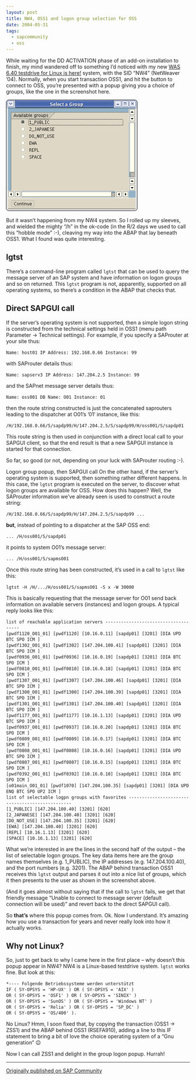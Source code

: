```yaml
---
layout: post
title: NW4, OSS1 and logon group selection for OSS
date: 2004-05-31
tags:
  - sapcommunity
  - oss
---
```

While waiting for the DD ACTIVATION phase of an add-on installation to finish, my mind wandered off to something I’d noticed with my new [WAS 6.40 testdrive for Linux is here!](/blog/posts/2004/03/19/was-6.40-testdrive-for-linux-is-here!/) system, with the SID “NW4” (NetWeaver ’04). Normally, when you start transaction OSS1, and hit the button to connect to OSS, you’re presented with a popup giving you a choice of groups, like the one in the screenshot here.

![screenshot of the group selection popup in OSS1](/images/2004/05/groupselectionpopup_38869.png)

But it wasn’t happening from my NW4 system. So I rolled up my sleeves, and wielded the mighty “/h” in the ok-code (in the R/2 days we used to call this “hobble mode” :-), cleaving my way into the ABAP that lay beneath OSS1. What I found was quite interesting.

## lgtst

There’s a command-line program called `lgtst` that can be used to query the message server of an SAP system and have information on logon groups and so on returned. This `lgtst` program is not, apparently, supported on all operating systems, so there’s a condition in the ABAP that checks that.

## Direct SAPGUI call

If the server’s operating system is not supported, then a simple logon string is constructed from the technical settings held in OSS1 (menu path Parameter -> Technical settings). For example, if you specify a SAProuter at your site thus:

```text
Name: host01 IP Address: 192.168.0.66 Instance: 99
```
 
with SAProuter details thus:

```text
Name: sapserv3 IP Address: 147.204.2.5 Instance: 99
```

and the SAPnet message server details thus:

```text
Name: oss001 DB Name: O01 Instance: 01
```

then the route string constructed is just the concatenated saprouters leading to the dispatcher at O01’s ’01’ instance, like this:

```text
/H/192.168.0.66/S/sapdp99/H/147.204.2.5/S/sapdp99/H/oss001/S/sapdp01
```

This route string is then used in conjunction with a direct local call to your SAPGUI client, so that the end result is that a new SAPGUI instance is started for that connection.

So far, so good (or not, depending on your luck with SAProuter routing :-).

Logon group popup, then SAPGUI call
On the other hand, if the server’s operating system is supported, then something rather different happens. In this case, the `lgtst` program is executed on the server, to discover what logon groups are available for OSS. How does this happen? Well, the SAProuter information we’ve already seen is used to construct a route string:

```text
/H/192.168.0.66/S/sapdp99/H/147.204.2.5/S/sapdp99 ...
```
 

**but**, instead of pointing to a dispatcher at the SAP OSS end:

```text
... /H/oss001/S/sapdp01
```
 

it points to system O01’s message server:

```text
... /H/oss001/S/sapmsO01
```

Once this route string has been constructed, it’s used in a call to `lgtst` like this:

```shell
lgtst -H /H/.../H/oss001/S/sapmsO01 -S x -W 30000
```

This is basically requesting that the message server for O01 send back information on available servers (instances) and logon groups. A typical reply looks like this:

```text
list of reachable application servers ------------------------------------- 
[pwdf1120_O01_01] [pwdf1120] [10.16.0.11] [sapdp01] [3201] [DIA UPD BTC SPO ICM ] 
[pwdf1302_O01_01] [pwdf1302] [147.204.100.41] [sapdp01] [3201] [DIA BTC SPO ICM ] 
[pwdf0936_O01_01] [pwdf0936] [10.16.0.19] [sapdp01] [3201] [DIA BTC SPO ICM ] 
[pwdf0810_O01_01] [pwdf0810] [10.16.0.18] [sapdp01] [3201] [DIA BTC SPO ICM ] 
[pwdf1307_O01_01] [pwdf1307] [147.204.100.46] [sapdp01] [3201] [DIA BTC SPO ICM ] 
[pwdf1300_O01_01] [pwdf1300] [147.204.100.39] [sapdp01] [3201] [DIA BTC SPO ICM ] 
[pwdf1301_O01_01] [pwdf1301] [147.204.100.40] [sapdp01] [3201] [DIA BTC SPO ICM ] 
[pwdf1177_O01_01] [pwdf1177] [10.16.1.13] [sapdp01] [3201] [DIA UPD BTC SPO ICM ] 
[pwdf0937_O01_01] [pwdf0937] [10.16.0.20] [sapdp01] [3201] [DIA BTC SPO ICM ] 
[pwdf0809_O01_01] [pwdf0809] [10.16.0.17] [sapdp01] [3201] [DIA BTC SPO ICM ] 
[pwdf0808_O01_01] [pwdf0808] [10.16.0.16] [sapdp01] [3201] [DIA UPD BTC SPO ICM ] 
[pwdf0807_O01_01] [pwdf0807] [10.16.0.15] [sapdp01] [3201] [DIA BTC SPO ICM ] 
[pwdf0392_O01_01] [pwdf0392] [10.16.0.10] [sapdp01] [3201] [DIA BTC SPO ICM ] 
[o01main_O01_01] [pwdf1070] [147.204.100.35] [sapdp01] [3201] [DIA UPD ENQ BTC SPO UP2 ICM ] 
list of selectable logpn groups with favorites ------------------------------------------------ 
[1_PUBLIC] [147.204.100.40] [3201] [620] 
[2_JAPANESE] [147.204.100.40] [3201] [620] 
[DO_NOT_USE] [147.204.100.35] [3201] [620] 
[EWA] [147.204.100.40] [3201] [620] 
[REPL] [10.16.1.13] [3201] [620] 
[SPACE] [10.16.1.13] [3201] [620]
``` 

What we’re interested in are the lines in the second half of the output – the list of selectable logon groups. The key data items here are the group names themselves (e.g. 1_PUBLIC), the IP addresses (e.g. 147.204.100.40), and the port numbers (e.g. 3201). The ABAP behind transaction OSS1 receives this `lgtst` output and parses it out into a nice list of groups, which it then presents to the user as shown in the screenshot above.

(And it goes almost without saying that if the call to `lgtst` fails, we get that friendly message “Unable to connect to message server (default connection will be used)” and revert back to the direct SAPGUI call).

So **that’s** where this popup comes from. Ok. Now I understand. It’s amazing how you use a transaction for years and never really look into how it actually works.

## Why not Linux?

So, just to get back to why I came here in the first place – why doesn’t this popup appear in NW4? NW4 is a Linux-based testdrive system. `lgtst` works fine. But look at this:

```abap
*---- Folgende Betriebssysteme werden unterstützt 
IF ( SY-OPSYS = 'HP-UX' ) OR ( SY-OPSYS = 'AIX' ) 
OR ( SY-OPSYS = 'OSF1' ) OR ( SY-OPSYS = 'SINIX' ) 
OR ( SY-OPSYS = 'SunOS' ) OR ( SY-OPSYS = 'Windows NT' ) 
OR ( SY-OPSYS = 'Relia' ) OR ( SY-OPSYS = 'SP_DC' ) 
OR ( SY-OPSYS = 'OS/400' ).
```

No Linux? Hmm, I soon fixed that, by copying the transaction (OSS1 -> ZSS1) and the ABAP behind OSS1 (RSEFA910), adding a line to this IF statement to bring a bit of love the choice operating system of a “Gnu generation” 😉

Now I can call ZSS1 and delight in the group logon popup. Hurrah!

---

[Originally published on SAP Community](https://blogs.sap.com/2004/05/31/nw4-oss1-and-logon-group-selection-for-oss/)
